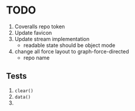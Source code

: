 TODO
====

1. Coveralls repo token
2. Update favicon
3. Update stream implementation
	- readable state should be object mode
4. change all force layout to graph-force-directed
	-	repo name


## Tests

1. `clear()`
2. `data()`
3. 

